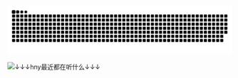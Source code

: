 <picture>
  <source media="(prefers-color-scheme: dark)" srcset="https://raw.githubusercontent.com/hny3494317690/hny3494317690/output/github-contribution-grid-snake-dark.svg">
  <source media="(prefers-color-scheme: light)" srcset="https://raw.githubusercontent.com/hny3494317690/hny3494317690/output/github-contribution-grid-snake.svg">
  <img alt="github contribution grid snake animation" src="https://raw.githubusercontent.com/hny3494317690/hny3494317690/output/github-contribution-grid-snake.svg">
</picture>
<br>

![↓↓↓hny最近都在听什么↓↓↓](https://spotify-recently-played-readme.vercel.app/api?user=31qv72qgdxs4mrkfiwa6kwfwsvwe&width=700&count=7)
